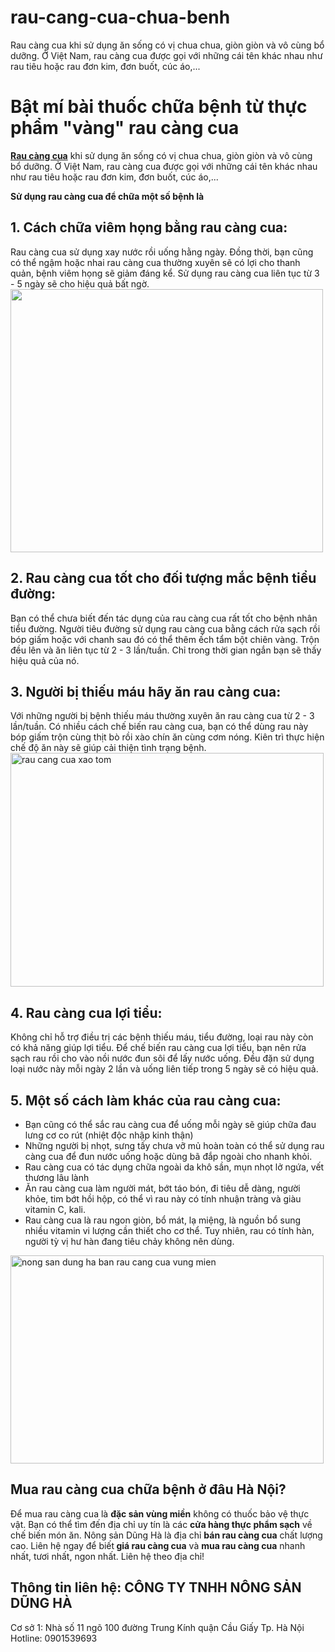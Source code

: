 # rau-cang-cua-chua-benh
Rau càng cua khi sử dụng ăn sống có vị chua chua, giòn giòn và vô cùng bổ dưỡng. Ở Việt Nam, rau càng cua được gọi với những cái tên khác nhau như rau tiêu hoặc rau đơn kim, đơn buốt, cúc áo,...
<h1><strong>Bật mí bài thuốc chữa bệnh từ thực phẩm "vàng" rau càng cua</strong></h1>
<a href="http://mangtayxanh.net/bat-mi-nhung-loai-rau-rung-ten-la-co-ban-chua-nhung-mot-lan-khong-quen.html"><strong>Rau càng cua</strong></a> khi sử dụng ăn sống có vị chua chua, giòn giòn và vô cùng bổ dưỡng. Ở Việt Nam, rau càng cua được gọi với những cái tên khác nhau như rau tiêu hoặc rau đơn kim, đơn buốt, cúc áo,...

<strong>Sử dụng rau càng cua để chữa một số bệnh là</strong>
<h2><strong>1. Cách chữa viêm họng bằng rau càng cua:</strong></h2>
Rau càng cua sử dụng xay nước rồi uống hằng ngày. Đồng thời, bạn cũng có thể ngậm hoặc nhai rau càng cua thường xuyên sẽ có lợi cho thanh quản, bệnh viêm họng sẽ giảm đáng kể. Sử dụng rau càng cua liên tục từ 3 - 5 ngày sẽ cho hiệu quả bất ngờ.

<img class="alignnone wp-image-5018 size-full" src="http://mangtayxanh.net/wp-content/uploads/nuoc-ep-tao-cai-xoan.jpg" alt="" width="500" height="421" />
<h2><strong>2. Rau càng cua tốt cho đối tượng mắc bệnh tiểu đường:</strong></h2>
Bạn có thể chưa biết đến tác dụng của rau càng cua rất tốt cho bệnh nhân tiểu đường. Người tiêu đường sử dụng rau càng cua bằng cách rửa sạch rồi bóp giấm hoặc với chanh sau đó có thể thêm ếch tẩm bột chiên vàng. Trộn đều lên và ăn liên tục từ 2 - 3 lần/tuần. Chỉ trong thời gian ngắn bạn sẽ thấy hiệu quả của nó.
<h2><strong>3. Người bị thiếu máu hãy ăn rau càng cua:</strong></h2>
Với những người bị bệnh thiếu máu thường xuyên ăn rau càng cua từ 2 - 3 lần/tuần. Có nhiều cách chế biến rau càng cua, bạn có thể dùng rau này bóp giấm trộn cùng thịt bò rồi xào chín ăn cùng cơm nóng. Kiên trì thực hiện chế độ ăn này sẽ giúp cải thiện tình trạng bệnh.

<img class="alignnone  wp-image-5017" src="http://mangtayxanh.net/wp-content/uploads/6-goi-mien-trung-20-5-1425443003934.jpg" alt="rau cang cua xao tom" width="501" height="374" />
<h2><strong>4. Rau càng cua lợi tiểu:</strong></h2>
Không chỉ hỗ trợ điều trị các bệnh thiếu máu, tiểu đường, loại rau này còn có khả năng giúp lợi tiểu. Để chế biến rau càng cua lợi tiểu, bạn nên rửa sạch rau rồi cho vào nồi nước đun sôi để lấy nước uống. Đều đặn sử dụng loại nước này mỗi ngày 2 lần và uống liên tiếp trong 5 ngày sẽ có hiệu quả.
<h2><strong>5. Một số cách làm khác của rau càng cua:</strong></h2>
<ul>
 	<li>Bạn cũng có thể sắc rau càng cua để uống mỗi ngày sẽ giúp chữa đau lưng cơ co rút (nhiệt độc nhập kinh thận)</li>
 	<li>Những người bị nhọt, sưng tấy chưa vỡ mủ hoàn toàn có thể sử dụng rau càng cua để đun nước uống hoặc dùng bã đắp ngoài cho nhanh khỏi.</li>
 	<li>Rau càng cua có tác dụng chữa ngoài da khô sần, mụn nhọt lở ngứa, vết thương lâu lành</li>
 	<li>Ăn rau càng cua làm người mát, bớt táo bón, đi tiêu dễ dàng, người khỏe, tim bớt hồi hộp, có thể vì rau này có tính nhuận tràng và giàu vitamin C, kali.</li>
 	<li>Rau càng cua là rau ngon giòn, bổ mát, lạ miệng, là nguồn bổ sung nhiều vitamin vi lượng cần thiết cho cơ thể. Tuy nhiên, rau có tính hàn, người tỳ vị hư hàn đang tiêu chảy không nên dùng.</li>
</ul>
<img class="alignnone  wp-image-5019" src="http://mangtayxanh.net/wp-content/uploads/vegetables-as-crab-2760713_960_720.jpg" alt="nong san dung ha ban rau cang cua vung mien" width="501" height="333" />
<h2><strong>Mua rau càng cua chữa bệnh ở đâu Hà Nội?</strong></h2>
Để mua rau càng cua là <strong>đặc sản vùng miền</strong> không có thuốc bảo vệ thực vật. Bạn có thể tìm đến địa chỉ uy tín là các <strong>cửa hàng thực phẩm sạch</strong> về chế biến món ăn. Nông sản Dũng Hà là địa chỉ <strong>bán rau càng cua</strong> chất lượng cao. Liên hệ ngay để biết<strong> giá rau càng cua</strong> và <strong>mua rau càng cua</strong> nhanh nhất, tươi nhất, ngon nhất. Liên hệ theo địa chỉ!
<h2><span id="Thong_tin_lien_heCONG_TY_TNHH_NONG_SAN_DUNG_HA">Thông tin liên hệ: CÔNG TY TNHH NÔNG SẢN DŨNG HÀ</span></h2>
Cơ sở 1: Nhà số 11 ngõ 100 đường Trung Kính quận Cầu Giấy Tp. Hà Nội
Hotline: 0901539693
